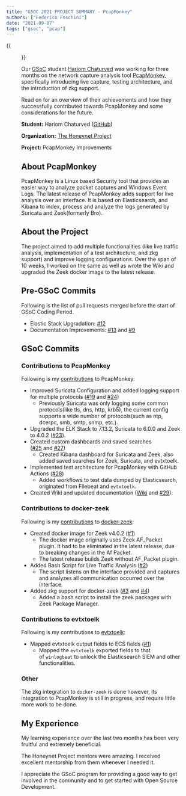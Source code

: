 ```yaml
---
title: "GSOC 2021 PROJECT SUMMARY - PcapMonkey"
authors: ["Federico Foschini"]
date: "2021-09-07"
tags: ["gsoc", "pcap"]
---
```

{{<figure src="images/banner.png" alt="Banner" width="50%">}}

Our [GSoC](https://summerofcode.withgoogle.com/) student [Hariom Chaturved](https://github.com/hariomch/) was working for three months on the network capture analysis tool [PcapMonkey](https://github.com/certego/PcapMonkey), specifically introducing live capture, testing architecture, and the introduction of zkg support.

Read on for an overview of their achievements and how they successfully contributed towards PcapMonkey and some considerations for the future.

<!--more-->

**Student:** Hariom Chaturved ([GitHub](https://github.com/hariomch/))

**Organization:** [The Honeynet Project](https://www.honeynet.org/)

**Project:** PcapMonkey Improvements

## About PcapMonkey

PcapMonkey is a Linux based Security tool that provides an easier way to analyze packet captures and Windows Event Logs. The latest release of PcapMonkey adds support for live analysis over an interface. It is based on Elasticsearch, and Kibana to index, process and analyze the logs generated by Suricata and Zeek(formerly Bro).

## About the Project

The project aimed to add multiple functionalities (like live traffic analysis, implementation of a test architecture, and zkg support) and improve logging configurations. Over the span of 10 weeks, I worked on the same as well as wrote the Wiki and upgraded the Zeek docker image to the latest release.

## Pre-GSoC Commits

Following is the list of pull requests merged before the start of GSoC Coding Period.

- Elastic Stack Upgradation: [#12](https://github.com/certego/PcapMonkey/pull/12)
- Documentation Improvements: [#13](https://github.com/certego/PcapMonkey/pull/13) and [#9](https://github.com/certego/PcapMonkey/pull/9)

## GSoC Commits

### Contributions to PcapMonkey

Following is my [contributions](https://github.com/certego/PcapMonkey/commits?author=hariomch) to PcapMonkey:

- Improved Suricata Configuration and added logging support for multiple protocols ([#19](https://github.com/certego/PcapMonkey/pull/19) and [#24](https://github.com/certego/PcapMonkey/pull/24))
    - Previously Suricata was only logging some common protocols(like tls, dns, http, krb5), the current config supports a wide number of protocols(such as ntp, dcerpc, smb, smtp, snmp, etc.).
- Upgraded the ELK Stack to 7.13.2, Suricata to 6.0.0 and Zeek to 4.0.2 ([#23](https://github.com/certego/PcapMonkey/pull/23)).
- Created custom dashboards and saved searches ([#25](https://github.com/certego/PcapMonkey/pull/25) and [#27](https://github.com/certego/PcapMonkey/pull/27))
    - Created Kibana dashboard for Suricata and Zeek, also added saved searches for Zeek, Suricata, and evtxtoelk.
- Implemented test architecture for PcapMonkey with GitHub Actions ([#28](https://github.com/certego/PcapMonkey/pull/28))
    - Added workflows to test data dumped by Elasticsearch, originated from Filebeat and `evtxtoelk`.
- Created Wiki and updated documentation ([Wiki](https://github.com/certego/PcapMonkey/wiki) and [#29](https://github.com/certego/PcapMonkey/pull/29)).

### Contributions to docker-zeek

Following is my [contributions](https://github.com/certego/docker-zeek/commits?author=hariomch) to [docker-zeek](https://github.com/certego/docker-zeek):

- Created docker image for Zeek v4.0.2 ([#1](https://github.com/certego/docker-zeek/pull/1))
    - The docker image originally uses Zeek AF\_Packet plugin. It had to be eliminated in the latest release, due to breaking changes in the Af Packet.
    - The latest release builds Zeek without AF\_Packet plugin.
- Added Bash Script for Live Traffic Analysis ([#2](https://github.com/certego/docker-zeek/pull/2))
    - The script listens on the interface provided and captures and analyzes all communication occurred over the interface.
- Added zkg support for docker-zeek ([#3](https://github.com/certego/docker-zeek/pull/3) and [#4](https://github.com/certego/docker-zeek/pull/4))
    - Added a bash script to install the zeek packages with Zeek Package Manager.

### Contributions to evtxtoelk

Following is my contributions to [evtxtoelk](https://github.com/certego/evtxtoelk):

- Mapped evtxtoelk output fields to ECS fields ([#1](https://github.com/certego/evtxtoelk/pull/1))
    - Mapped the `evtxtoelk` exported fields to that of `winlogbeat` to unlock the Elasticsearch SIEM and other functionalities.

### Other

The zkg integration to `docker-zeek` is done however, its integration to PcapMonkey is still in progress, and require little more work to be done.

## My Experience

My learning experience over the last two months has been very fruitful and extremely beneficial.

The Honeynet Project mentors were amazing. I received excellent mentorship from them whenever I needed it.

I appreciate the GSoC program for providing a good way to get involved in the community and to get started with Open Source Development.

